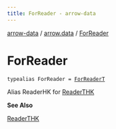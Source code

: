```yaml
---
title: ForReader - arrow-data
---
```


[arrow-data](../index.html) / [arrow.data](index.html) / [ForReader](./-for-reader.html)

# ForReader

`typealias ForReader = `[`ForReaderT`](-for-reader-t.html)

Alias ReaderHK for [ReaderTHK](#)

**See Also**

[ReaderTHK](#)

